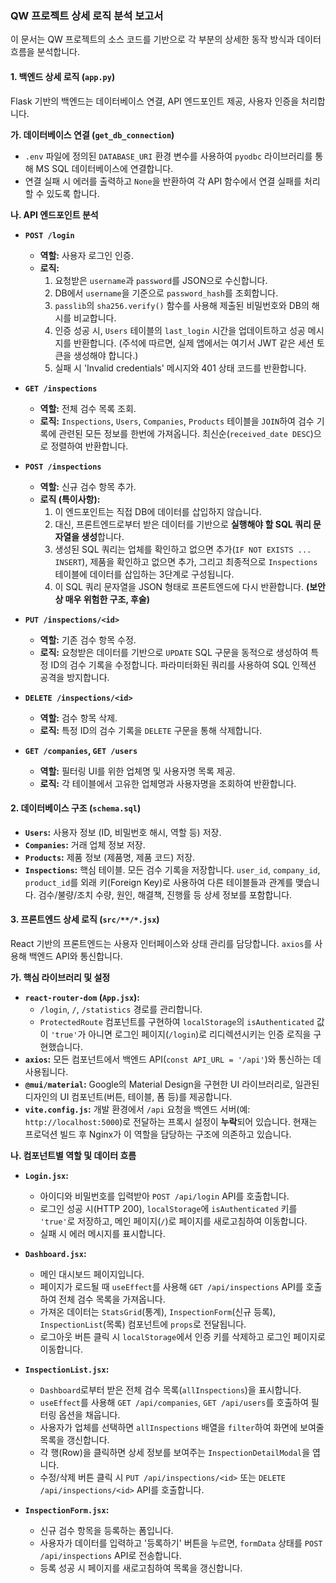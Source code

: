 ### **QW 프로젝트 상세 로직 분석 보고서**

이 문서는 QW 프로젝트의 소스 코드를 기반으로 각 부분의 상세한 동작 방식과 데이터 흐름을 분석합니다.

#### 1. 백엔드 상세 로직 (`app.py`)

Flask 기반의 백엔드는 데이터베이스 연결, API 엔드포인트 제공, 사용자 인증을 처리합니다.

**가. 데이터베이스 연결 (`get_db_connection`)**
- `.env` 파일에 정의된 `DATABASE_URI` 환경 변수를 사용하여 `pyodbc` 라이브러리를 통해 MS SQL 데이터베이스에 연결합니다.
- 연결 실패 시 에러를 출력하고 `None`을 반환하여 각 API 함수에서 연결 실패를 처리할 수 있도록 합니다.

**나. API 엔드포인트 분석**

- **`POST /login`**
    - **역할:** 사용자 로그인 인증.
    - **로직:**
        1.  요청받은 `username`과 `password`를 JSON으로 수신합니다.
        2.  DB에서 `username`을 기준으로 `password_hash`를 조회합니다.
        3.  `passlib`의 `sha256.verify()` 함수를 사용해 제출된 비밀번호와 DB의 해시를 비교합니다.
        4.  인증 성공 시, `Users` 테이블의 `last_login` 시간을 업데이트하고 성공 메시지를 반환합니다. (주석에 따르면, 실제 앱에서는 여기서 JWT 같은 세션 토큰을 생성해야 합니다.)
        5.  실패 시 'Invalid credentials' 메시지와 401 상태 코드를 반환합니다.

- **`GET /inspections`**
    - **역할:** 전체 검수 목록 조회.
    - **로직:** `Inspections`, `Users`, `Companies`, `Products` 테이블을 `JOIN`하여 검수 기록에 관련된 모든 정보를 한번에 가져옵니다. 최신순(`received_date DESC`)으로 정렬하여 반환합니다.

- **`POST /inspections`**
    - **역할:** 신규 검수 항목 추가.
    - **로직 (특이사항):**
        1.  이 엔드포인트는 직접 DB에 데이터를 삽입하지 않습니다.
        2.  대신, 프론트엔드로부터 받은 데이터를 기반으로 **실행해야 할 SQL 쿼리 문자열을 생성**합니다.
        3.  생성된 SQL 쿼리는 업체를 확인하고 없으면 추가(`IF NOT EXISTS ... INSERT`), 제품을 확인하고 없으면 추가, 그리고 최종적으로 `Inspections` 테이블에 데이터를 삽입하는 3단계로 구성됩니다.
        4.  이 SQL 쿼리 문자열을 JSON 형태로 프론트엔드에 다시 반환합니다. **(보안상 매우 위험한 구조, 후술)**

- **`PUT /inspections/<id>`**
    - **역할:** 기존 검수 항목 수정.
    - **로직:** 요청받은 데이터를 기반으로 `UPDATE` SQL 구문을 동적으로 생성하여 특정 ID의 검수 기록을 수정합니다. 파라미터화된 쿼리를 사용하여 SQL 인젝션 공격을 방지합니다.

- **`DELETE /inspections/<id>`**
    - **역할:** 검수 항목 삭제.
    - **로직:** 특정 ID의 검수 기록을 `DELETE` 구문을 통해 삭제합니다.

- **`GET /companies`, `GET /users`**
    - **역할:** 필터링 UI를 위한 업체명 및 사용자명 목록 제공.
    - **로직:** 각 테이블에서 고유한 업체명과 사용자명을 조회하여 반환합니다.

#### 2. 데이터베이스 구조 (`schema.sql`)

- **`Users`:** 사용자 정보 (ID, 비밀번호 해시, 역할 등) 저장.
- **`Companies`:** 거래 업체 정보 저장.
- **`Products`:** 제품 정보 (제품명, 제품 코드) 저장.
- **`Inspections`:** 핵심 테이블. 모든 검수 기록을 저장합니다. `user_id`, `company_id`, `product_id`를 외래 키(Foreign Key)로 사용하여 다른 테이블들과 관계를 맺습니다. 검수/불량/조치 수량, 원인, 해결책, 진행률 등 상세 정보를 포함합니다.

#### 3. 프론트엔드 상세 로직 (`src/**/*.jsx`)

React 기반의 프론트엔드는 사용자 인터페이스와 상태 관리를 담당합니다. `axios`를 사용해 백엔드 API와 통신합니다.

**가. 핵심 라이브러리 및 설정**

- **`react-router-dom` (`App.jsx`):**
    - `/login`, `/`, `/statistics` 경로를 관리합니다.
    - `ProtectedRoute` 컴포넌트를 구현하여 `localStorage`의 `isAuthenticated` 값이 `'true'`가 아니면 로그인 페이지(`/login`)로 리디렉션시키는 인증 로직을 구현했습니다.
- **`axios`:** 모든 컴포넌트에서 백엔드 API(`const API_URL = '/api'`)와 통신하는 데 사용됩니다.
- **`@mui/material`:** Google의 Material Design을 구현한 UI 라이브러리로, 일관된 디자인의 UI 컴포넌트(버튼, 테이블, 폼 등)를 제공합니다.
- **`vite.config.js`:** 개발 환경에서 `/api` 요청을 백엔드 서버(예: `http://localhost:5000`)로 전달하는 프록시 설정이 **누락**되어 있습니다. 현재는 프로덕션 빌드 후 Nginx가 이 역할을 담당하는 구조에 의존하고 있습니다.

**나. 컴포넌트별 역할 및 데이터 흐름**

- **`Login.jsx`:**
    - 아이디와 비밀번호를 입력받아 `POST /api/login` API를 호출합니다.
    - 로그인 성공 시(HTTP 200), `localStorage`에 `isAuthenticated` 키를 `'true'`로 저장하고, 메인 페이지(`/`)로 페이지를 새로고침하여 이동합니다.
    - 실패 시 에러 메시지를 표시합니다.

- **`Dashboard.jsx`:**
    - 메인 대시보드 페이지입니다.
    - 페이지가 로드될 때 `useEffect`를 사용해 `GET /api/inspections` API를 호출하여 전체 검수 목록을 가져옵니다.
    - 가져온 데이터는 `StatsGrid`(통계), `InspectionForm`(신규 등록), `InspectionList`(목록) 컴포넌트에 `props`로 전달됩니다.
    - 로그아웃 버튼 클릭 시 `localStorage`에서 인증 키를 삭제하고 로그인 페이지로 이동합니다.

- **`InspectionList.jsx`:**
    - `Dashboard`로부터 받은 전체 검수 목록(`allInspections`)을 표시합니다.
    - `useEffect`를 사용해 `GET /api/companies`, `GET /api/users`를 호출하여 필터링 옵션을 채웁니다.
    - 사용자가 업체를 선택하면 `allInspections` 배열을 `filter`하여 화면에 보여줄 목록을 갱신합니다.
    - 각 행(Row)을 클릭하면 상세 정보를 보여주는 `InspectionDetailModal`을 엽니다.
    - 수정/삭제 버튼 클릭 시 `PUT /api/inspections/<id>` 또는 `DELETE /api/inspections/<id>` API를 호출합니다.

- **`InspectionForm.jsx`:**
    - 신규 검수 항목을 등록하는 폼입니다.
    - 사용자가 데이터를 입력하고 '등록하기' 버튼을 누르면, `formData` 상태를 `POST /api/inspections` API로 전송합니다.
    - 등록 성공 시 페이지를 새로고침하여 목록을 갱신합니다.